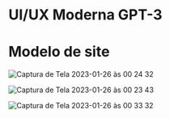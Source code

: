 # UI/UX Moderna GPT-3

# Modelo de site
![Captura de Tela 2023-01-26 às 00 24 32](https://user-images.githubusercontent.com/101605850/214752874-a0e731c6-52f6-4f7c-a612-0f72c213af8d.png)

![Captura de Tela 2023-01-26 às 00 23 43](https://user-images.githubusercontent.com/101605850/214752947-5e73697d-e91c-49d3-adcd-9b9b05a788da.png)

![Captura de Tela 2023-01-26 às 00 33 32](https://user-images.githubusercontent.com/101605850/214753304-b03c33a5-295f-4d43-99d6-0afcbae8597a.png)
